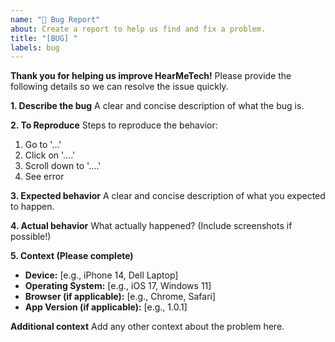 ```yaml
---
name: "🐛 Bug Report"
about: Create a report to help us find and fix a problem.
title: "[BUG] "
labels: bug
---
```


**Thank you for helping us improve HearMeTech!** Please provide the following details so we can resolve the issue quickly.

**1. Describe the bug**
A clear and concise description of what the bug is.

**2. To Reproduce**
Steps to reproduce the behavior:
1. Go to '...'
2. Click on '....'
3. Scroll down to '....'
4. See error

**3. Expected behavior**
A clear and concise description of what you expected to happen.

**4. Actual behavior**
What actually happened? (Include screenshots if possible!)

**5. Context (Please complete)**
* **Device:** [e.g., iPhone 14, Dell Laptop]
* **Operating System:** [e.g., iOS 17, Windows 11]
* **Browser (if applicable):** [e.g., Chrome, Safari]
* **App Version (if applicable):** [e.g., 1.0.1]

**Additional context**
Add any other context about the problem here.
